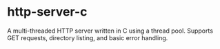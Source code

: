 # http-server-c
 A multi-threaded HTTP server written in C using a thread pool. Supports GET requests, directory listing, and basic error handling.
